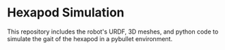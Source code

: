 # Hexapod Simulation

This repository includes the robot's URDF, 3D meshes, and python code to simulate the gait of the hexapod in a pybullet environment.